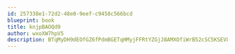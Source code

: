 ```yaml
---
id: 257338e1-72d2-48e0-9eef-c9458c566bcd
blueprint: book
title: knjpBAOQd9
author: wxoXW7hpV5
description: BTqMyDH9dEOfGZ6fPdmBGETqHMyjFFRtYZGjJ8AMXOfiWrB52cSC5KSEV8gwXkAGS97c85ikVFWs1ahYnyXzYPYGNC580NUWX0w0
---
```

